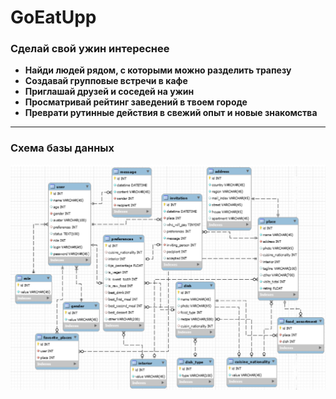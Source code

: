# GoEatUpp
### Сделай свой ужин интереснее

* __Найди людей рядом, с которыми можно разделить трапезу__
* __Создавай групповые встречи в кафе__
* __Приглашай друзей и соседей на ужин__
* __Просматривай рейтинг заведений в твоем городе__
* __Преврати рутинные действия в свежий опыт и новые знакомства__

------------------------------------------------------------------
### Схема базы данных
![DB Schema](/schema_bd.png)

